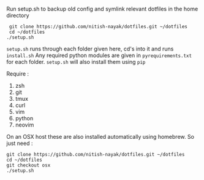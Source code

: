 Run setup.sh to backup old config and symlink relevant dotfiles in the home directory
```
 git clone https://github.com/nitish-nayak/dotfiles.git ~/dotfiles
 cd ~/dotfiles
./setup.sh
```

`setup.sh` runs through each folder given here, cd's into it and runs `install.sh`
Any required python modules are given in `pyrequirements.txt` for each folder.
`setup.sh` will also install them using `pip`

Require :
1. zsh
2. git
3. tmux
4. curl
5. vim
6. python
7. neovim

On an OSX host these are also installed automatically using homebrew. So just need :
```
git clone https://github.com/nitish-nayak/dotfiles.git ~/dotfiles
cd ~/dotfiles
git checkout osx
./setup.sh
```
